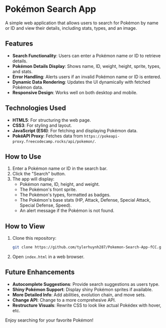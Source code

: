 # Pokémon Search App
A simple web application that allows users to search for Pokémon by name or ID and view their details, including stats, types, and an image.

## Features
- **Search Functionality**: Users can enter a Pokémon name or ID to retrieve details.
- **Pokémon Details Display**: Shows name, ID, weight, height, sprite, types, and stats.
- **Error Handling**: Alerts users if an invalid Pokémon name or ID is entered.
- **Dynamic Data Rendering**: Updates the UI dynamically with fetched Pokémon data.
- **Responsive Design**: Works well on both desktop and mobile.

## Technologies Used
- **HTML5**: For structuring the web page.
- **CSS3**: For styling and layout.
- **JavaScript (ES6)**: For fetching and displaying Pokémon data.
- **PokéAPI Proxy**: Fetches data from `https://pokeapi-proxy.freecodecamp.rocks/api/pokemon/`.

## How to Use
1. Enter a Pokémon name or ID in the search bar.
2. Click the "Search" button.
3. The app will display:
   - Pokémon name, ID, height, and weight.
   - The Pokémon's front sprite.
   - The Pokémon's types, formatted as badges.
   - The Pokémon's base stats (HP, Attack, Defense, Special Attack, Special Defense, Speed).
   - An alert message if the Pokémon is not found.

## How to View
1. Clone this repository:
   ```bash
   git clone https://github.com/tylerhuynh287/Pokemon-Search-App-fCC.git
   ```
2. Open `index.html` in a web browser.

## Future Enhancements
- **Autocomplete Suggestions**: Provide search suggestions as users type.
- **Shiny Pokémon Support**: Display shiny Pokémon sprites if available.
- **More Detailed Info**: Add abilities, evolution chain, and move sets.
- **Change API**: Change to a more comprehesive API.
- **Restructure Visuals**: Rewrite CSS to look like actual Pokédex with hover, etc.

Enjoy searching for your favorite Pokémon!
